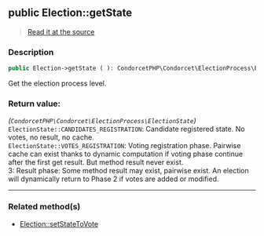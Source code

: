 ## public Election::getState

> [Read it at the source](https://github.com/julien-boudry/Condorcet/blob/master/src/Election.php#L442)

### Description    

```php
public Election->getState ( ): CondorcetPHP\Condorcet\ElectionProcess\ElectionState
```

Get the election process level.
    

### Return value:   

*(`CondorcetPHP\Condorcet\ElectionProcess\ElectionState`)*   
`ElectionState::CANDIDATES_REGISTRATION`: Candidate registered state. No votes, no result, no cache.  
`ElectionState::VOTES_REGISTRATION`: Voting registration phase. Pairwise cache can exist thanks to dynamic computation if voting phase continue after the first get result. But method result never exist.  
3: Result phase: Some method result may exist, pairwise exist. An election will dynamically return to Phase 2 if votes are added or modified.


---------------------------------------

### Related method(s)      

* [Election::setStateToVote](/Docs/ApiReferences/Election%20Class/public%20Election--setStateToVote.md)    
